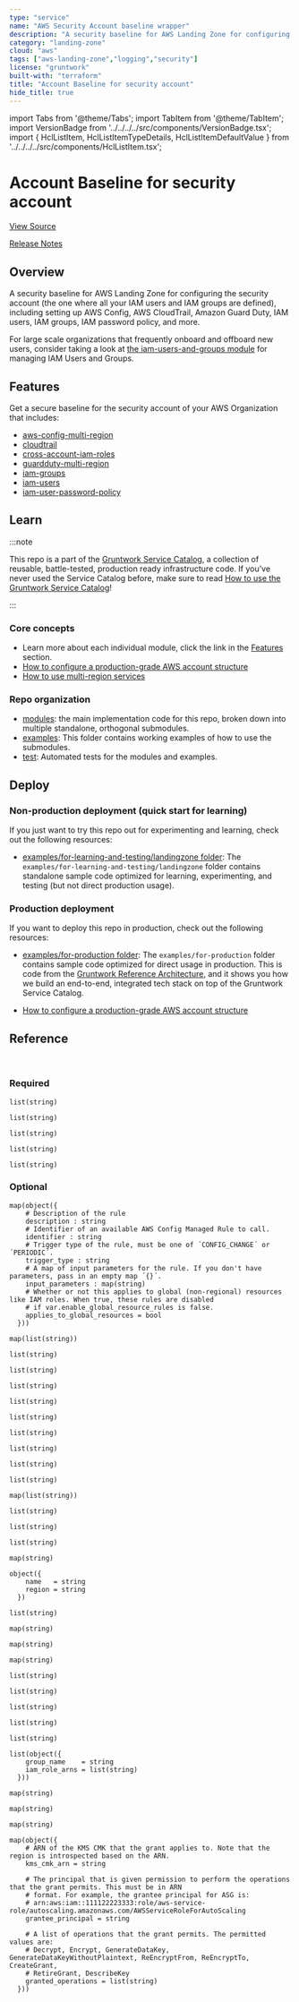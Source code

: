 ```yaml
---
type: "service"
name: "AWS Security Account baseline wrapper"
description: "A security baseline for AWS Landing Zone for configuring the security account (the one where all your IAM users and IAM groups are defined), including setting up AWS Config, AWS CloudTrail, Amazon Guard Duty, IAM users, IAM groups, IAM password policy, and more."
category: "landing-zone"
cloud: "aws"
tags: ["aws-landing-zone","logging","security"]
license: "gruntwork"
built-with: "terraform"
title: "Account Baseline for security account"
hide_title: true
---
```


import Tabs from '@theme/Tabs';
import TabItem from '@theme/TabItem';
import VersionBadge from '../../../../src/components/VersionBadge.tsx';
import { HclListItem, HclListItemTypeDetails, HclListItemDefaultValue } from '../../../../src/components/HclListItem.tsx';

<VersionBadge version="0.85.0" lastModifiedVersion="0.85.0"/>

# Account Baseline for security account


<a href="https://github.com/gruntwork-io/terraform-aws-service-catalog/tree/master/modules/landingzone/account-baseline-security" className="link-button">View Source</a>

<a href="https://github.com/gruntwork-io/terraform-aws-service-catalog/releases?q=landingzone%2Faccount-baseline-security" className="link-button" title="Release notes for only the service catalog versions which impacted this service.">Release Notes</a>

## Overview

A security baseline for AWS Landing Zone for configuring the security account (the one where all your IAM users and IAM groups are defined), including setting up
AWS Config, AWS CloudTrail, Amazon Guard Duty, IAM users, IAM groups, IAM password policy, and more.

For large scale organizations that frequently onboard and offboard new users, consider taking a look at
[the iam-users-and-groups module](https://github.com/gruntwork-io/terraform-aws-service-catalog/tree/master/modules/landingzone/iam-users-and-groups) for managing IAM Users and Groups.

## Features

Get a secure baseline for the security account of your AWS Organization that includes:

*   [aws-config-multi-region](https://github.com/gruntwork-io/terraform-aws-security/tree/master/modules/aws-config-multi-region)
*   [cloudtrail](https://github.com/gruntwork-io/terraform-aws-security/tree/master/modules/cloudtrail)
*   [cross-account-iam-roles](https://github.com/gruntwork-io/terraform-aws-security/tree/master/modules/cross-account-iam-roles)
*   [guardduty-multi-region](https://github.com/gruntwork-io/terraform-aws-security/tree/master/modules/guardduty-multi-region)
*   [iam-groups](https://github.com/gruntwork-io/terraform-aws-security/tree/master/modules/iam-groups)
*   [iam-users](https://github.com/gruntwork-io/terraform-aws-security/tree/master/modules/iam-users)
*   [iam-user-password-policy](https://github.com/gruntwork-io/terraform-aws-security/tree/master/modules/iam-user-password-policy)

## Learn

:::note

This repo is a part of the [Gruntwork Service Catalog](https://github.com/gruntwork-io/terraform-aws-service-catalog/),
a collection of reusable, battle-tested, production ready infrastructure code.
If you’ve never used the Service Catalog before, make sure to read
[How to use the Gruntwork Service Catalog](https://docs.gruntwork.io/reference/services/intro/overview)!

:::

### Core concepts

*   Learn more about each individual module, click the link in the [Features](#features) section.
*   [How to configure a production-grade AWS account structure](https://docs.gruntwork.io/guides/build-it-yourself/landing-zone/)
*   [How to use multi-region services](https://github.com/gruntwork-io/terraform-aws-service-catalog/tree/master/modules/landingzone/account-baseline-root/core-concepts.md#how-to-use-multi-region-services)

### Repo organization

*   [modules](https://github.com/gruntwork-io/terraform-aws-service-catalog/tree/master/modules): the main implementation code for this repo, broken down into multiple standalone, orthogonal submodules.
*   [examples](https://github.com/gruntwork-io/terraform-aws-service-catalog/tree/master/examples): This folder contains working examples of how to use the submodules.
*   [test](https://github.com/gruntwork-io/terraform-aws-service-catalog/tree/master/test): Automated tests for the modules and examples.

## Deploy

### Non-production deployment (quick start for learning)

If you just want to try this repo out for experimenting and learning, check out the following resources:

*   [examples/for-learning-and-testing/landingzone folder](https://github.com/gruntwork-io/terraform-aws-service-catalog/tree/master/examples/for-learning-and-testing/landingzone): The
    `examples/for-learning-and-testing/landingzone` folder contains standalone sample code optimized for learning,
    experimenting, and testing (but not direct production usage).

### Production deployment

If you want to deploy this repo in production, check out the following resources:

*   [examples/for-production folder](https://github.com/gruntwork-io/terraform-aws-service-catalog/tree/master/examples/for-production): The `examples/for-production` folder contains sample code
    optimized for direct usage in production. This is code from the
    [Gruntwork Reference Architecture](https://gruntwork.io/reference-architecture/), and it shows you how we build an end-to-end, integrated tech stack on top of the Gruntwork Service Catalog.

*   [How to configure a production-grade AWS account structure](https://docs.gruntwork.io/guides/build-it-yourself/landing-zone/)

## Reference

<Tabs>
<TabItem value="inputs" label="Inputs" default>

<br/>

### Required

<HclListItem name="aws_account_id" description="The AWS Account ID the template should be operated on. This avoids misconfiguration errors caused by environment variables." requirement="required" type="string">
</HclListItem>

<HclListItem name="aws_region" description="The AWS Region to use as the global config recorder and seed region for GuardDuty." requirement="required" type="string">
</HclListItem>

<HclListItem name="config_opt_in_regions" description="Creates resources in the specified regions. The best practice is to enable AWS Config in all enabled regions in your AWS account. This variable must NOT be set to null or empty. Otherwise, we won't know which regions to use and authenticate to, and may use some not enabled in your AWS account (e.g., GovCloud, China, etc). To get the list of regions enabled in your AWS account, you can use the AWS CLI: aws ec2 describe-regions." requirement="required" type="list">
<HclListItemTypeDetails>

```hcl
list(string)
```

</HclListItemTypeDetails>
</HclListItem>

<HclListItem name="ebs_opt_in_regions" description="Creates resources in the specified regions. The best practice is to enable EBS Encryption in all enabled regions in your AWS account. This variable must NOT be set to null or empty. Otherwise, we won't know which regions to use and authenticate to, and may use some not enabled in your AWS account (e.g., GovCloud, China, etc). To get the list of regions enabled in your AWS account, you can use the AWS CLI: aws ec2 describe-regions. The value provided for global_recorder_region must be in this list." requirement="required" type="list">
<HclListItemTypeDetails>

```hcl
list(string)
```

</HclListItemTypeDetails>
</HclListItem>

<HclListItem name="guardduty_opt_in_regions" description="Creates resources in the specified regions. The best practice is to enable GuardDuty in all enabled regions in your AWS account. This variable must NOT be set to null or empty. Otherwise, we won't know which regions to use and authenticate to, and may use some not enabled in your AWS account (e.g., GovCloud, China, etc). To get the list of regions enabled in your AWS account, you can use the AWS CLI: aws ec2 describe-regions. The value provided for global_recorder_region must be in this list." requirement="required" type="list">
<HclListItemTypeDetails>

```hcl
list(string)
```

</HclListItemTypeDetails>
</HclListItem>

<HclListItem name="iam_access_analyzer_opt_in_regions" description="Creates resources in the specified regions. The best practice is to enable IAM Access Analyzer in all enabled regions in your AWS account. This variable must NOT be set to null or empty. Otherwise, we won't know which regions to use and authenticate to, and may use some not enabled in your AWS account (e.g., GovCloud, China, etc). To get the list of regions enabled in your AWS account, you can use the AWS CLI: aws ec2 describe-regions. The value provided for global_recorder_region must be in this list." requirement="required" type="list">
<HclListItemTypeDetails>

```hcl
list(string)
```

</HclListItemTypeDetails>
</HclListItem>

<HclListItem name="kms_cmk_opt_in_regions" description="Creates resources in the specified regions. This variable must NOT be set to null or empty. Otherwise, we won't know which regions to use and authenticate to, and may use some not enabled in your AWS account (e.g., GovCloud, China, etc). To get the list of regions enabled in your AWS account, you can use the AWS CLI: aws ec2 describe-regions. The value provided for global_recorder_region must be in this list." requirement="required" type="list">
<HclListItemTypeDetails>

```hcl
list(string)
```

</HclListItemTypeDetails>
</HclListItem>

<HclListItem name="name_prefix" description="The name used to prefix AWS Config and Cloudtrail resources, including the S3 bucket names and SNS topics used for each." requirement="required" type="string">
</HclListItem>

### Optional

<HclListItem name="additional_config_rules" description="Map of additional managed rules to add. The key is the name of the rule (e.g. ´acm-certificate-expiration-check´) and the value is an object specifying the rule details" requirement="optional" type="map">
<HclListItemTypeDetails>

```hcl
map(object({
    # Description of the rule
    description : string
    # Identifier of an available AWS Config Managed Rule to call.
    identifier : string
    # Trigger type of the rule, must be one of ´CONFIG_CHANGE´ or ´PERIODIC´.
    trigger_type : string
    # A map of input parameters for the rule. If you don't have parameters, pass in an empty map ´{}´.
    input_parameters : map(string)
    # Whether or not this applies to global (non-regional) resources like IAM roles. When true, these rules are disabled
    # if var.enable_global_resource_rules is false.
    applies_to_global_resources = bool
  }))
```

</HclListItemTypeDetails>
<HclListItemDefaultValue defaultValue="{}"/>
</HclListItem>

<HclListItem name="allow_auto_deploy_from_github_actions_for_sources" description="Map of github repositories to the list of branches that are allowed to assume the IAM role. The repository should be encoded as org/repo-name (e.g., gruntwork-io/terrraform-aws-ci). Allows GitHub Actions to assume the auto deploy IAM role using an OpenID Connect Provider for the given repositories. Refer to the docs for github-actions-iam-role for more information. Note that this is mutually exclusive with <a href=#allow_auto_deploy_from_other_account_arns><code>allow_auto_deploy_from_other_account_arns</code></a>. Only used if <a href=#enable_github_actions_access><code>enable_github_actions_access</code></a> is true. " requirement="optional" type="map">
<HclListItemTypeDetails>

```hcl
map(list(string))
```

</HclListItemTypeDetails>
<HclListItemDefaultValue defaultValue="{}"/>
</HclListItem>

<HclListItem name="allow_auto_deploy_from_other_account_arns" description="A list of IAM ARNs from other AWS accounts that will be allowed to assume the auto deploy IAM role that has the permissions in <a href=#auto_deploy_permissions><code>auto_deploy_permissions</code></a>." requirement="optional" type="list">
<HclListItemTypeDetails>

```hcl
list(string)
```

</HclListItemTypeDetails>
<HclListItemDefaultValue defaultValue="[]"/>
</HclListItem>

<HclListItem name="allow_billing_access_from_other_account_arns" description="A list of IAM ARNs from other AWS accounts that will be allowed full (read and write) access to the billing info for this account." requirement="optional" type="list">
<HclListItemTypeDetails>

```hcl
list(string)
```

</HclListItemTypeDetails>
<HclListItemDefaultValue defaultValue="[]"/>
</HclListItem>

<HclListItem name="allow_cloudtrail_access_with_iam" description="If true, an IAM Policy that grants access to CloudTrail will be honored. If false, only the ARNs listed in <a href=#kms_key_user_iam_arns><code>kms_key_user_iam_arns</code></a> will have access to CloudTrail and any IAM Policy grants will be ignored. (true or false)" requirement="optional" type="bool">
<HclListItemDefaultValue defaultValue="true"/>
</HclListItem>

<HclListItem name="allow_dev_access_from_other_account_arns" description="A list of IAM ARNs from other AWS accounts that will be allowed full (read and write) access to the services in this account specified in <a href=#dev_permitted_services><code>dev_permitted_services</code></a>." requirement="optional" type="list">
<HclListItemTypeDetails>

```hcl
list(string)
```

</HclListItemTypeDetails>
<HclListItemDefaultValue defaultValue="[]"/>
</HclListItem>

<HclListItem name="allow_full_access_from_other_account_arns" description="A list of IAM ARNs from other AWS accounts that will be allowed full (read and write) access to this account." requirement="optional" type="list">
<HclListItemTypeDetails>

```hcl
list(string)
```

</HclListItemTypeDetails>
<HclListItemDefaultValue defaultValue="[]"/>
</HclListItem>

<HclListItem name="allow_logs_access_from_other_account_arns" description="A list of IAM ARNs from other AWS accounts that will be allowed access to the logs in CloudTrail, AWS Config, and CloudWatch for this account. Will also be given permissions to decrypt with the KMS CMK that is used to encrypt CloudTrail logs." requirement="optional" type="list">
<HclListItemTypeDetails>

```hcl
list(string)
```

</HclListItemTypeDetails>
<HclListItemDefaultValue defaultValue="[]"/>
</HclListItem>

<HclListItem name="allow_read_only_access_from_other_account_arns" description="A list of IAM ARNs from other AWS accounts that will be allowed read-only access to this account." requirement="optional" type="list">
<HclListItemTypeDetails>

```hcl
list(string)
```

</HclListItemTypeDetails>
<HclListItemDefaultValue defaultValue="[]"/>
</HclListItem>

<HclListItem name="allow_ssh_grunt_access_from_other_account_arns" description="A list of IAM ARNs from other AWS accounts that will be allowed read access to IAM groups and publish SSH keys. This is used for ssh-grunt." requirement="optional" type="list">
<HclListItemTypeDetails>

```hcl
list(string)
```

</HclListItemTypeDetails>
<HclListItemDefaultValue defaultValue="[]"/>
</HclListItem>

<HclListItem name="allow_support_access_from_other_account_arns" description="A list of IAM ARNs from other AWS accounts that will be allowed support access (AWSSupportAccess) to this account." requirement="optional" type="list">
<HclListItemTypeDetails>

```hcl
list(string)
```

</HclListItemTypeDetails>
<HclListItemDefaultValue defaultValue="[]"/>
</HclListItem>

<HclListItem name="auto_deploy_permissions" description="A list of IAM permissions (e.g. ec2:*) that will be added to an IAM Group for doing automated deployments. NOTE: If <a href=#should_create_iam_group_auto_deploy><code>should_create_iam_group_auto_deploy</code></a> is true, the list must have at least one element (e.g. '*')." requirement="optional" type="list">
<HclListItemTypeDetails>

```hcl
list(string)
```

</HclListItemTypeDetails>
<HclListItemDefaultValue defaultValue="[]"/>
</HclListItem>

<HclListItem name="cloudtrail_allow_kms_describe_key_to_external_aws_accounts" description="Whether or not to allow kms:DescribeKey to external AWS accounts with write access to the CloudTrail bucket. This is useful during deployment so that you don't have to pass around the KMS key ARN." requirement="optional" type="bool">
<HclListItemDefaultValue defaultValue="false"/>
</HclListItem>

<HclListItem name="cloudtrail_cloudwatch_logs_group_name" description="Specify the name of the CloudWatch Logs group to publish the CloudTrail logs to. This log group exists in the current account. Set this value to `null` to avoid publishing the trail logs to the logs group. The recommended configuration for CloudTrail is (a) for each child account to aggregate its logs in an S3 bucket in a single central account, such as a logs account and (b) to also store 14 days work of logs in CloudWatch in the child account itself for local debugging." requirement="optional" type="string">
<HclListItemDefaultValue defaultValue="cloudtrail-logs"/>
</HclListItem>

<HclListItem name="cloudtrail_data_logging_enabled" description="If true, logging of data events will be enabled." requirement="optional" type="bool">
<HclListItemDefaultValue defaultValue="false"/>
</HclListItem>

<HclListItem name="cloudtrail_data_logging_include_management_events" description="Specify if you want your event selector to include management events for your trail." requirement="optional" type="bool">
<HclListItemDefaultValue defaultValue="true"/>
</HclListItem>

<HclListItem name="cloudtrail_data_logging_read_write_type" description="Specify if you want your trail to log read-only events, write-only events, or all. Possible values are: ReadOnly, WriteOnly, All." requirement="optional" type="string">
<HclListItemDefaultValue defaultValue="All"/>
</HclListItem>

<HclListItem name="cloudtrail_data_logging_resources" description="Data resources for which to log data events. This should be a map, where each key is a data resource type, and each value is a list of data resource values. Possible values for data resource types are: AWS::S3::Object, AWS::Lambda::Function and AWS::DynamoDB::Table. See the 'data_resource' block within the 'event_selector' block of the 'aws_cloudtrail' resource for context: https://registry.terraform.io/providers/hashicorp/aws/latest/docs/resources/cloudtrail#data_resource." requirement="optional" type="map">
<HclListItemTypeDetails>

```hcl
map(list(string))
```

</HclListItemTypeDetails>
<HclListItemDefaultValue defaultValue="{}"/>
</HclListItem>

<HclListItem name="cloudtrail_external_aws_account_ids_with_write_access" description="A list of external AWS accounts that should be given write access for CloudTrail logs to this S3 bucket. This is useful when aggregating CloudTrail logs for multiple AWS accounts in one common S3 bucket." requirement="optional" type="list">
<HclListItemTypeDetails>

```hcl
list(string)
```

</HclListItemTypeDetails>
<HclListItemDefaultValue defaultValue="[]"/>
</HclListItem>

<HclListItem name="cloudtrail_force_destroy" description="If set to true, when you run 'terraform destroy', delete all objects from the bucket so that the bucket can be destroyed without error. Warning: these objects are not recoverable so only use this if you're absolutely sure you want to permanently delete everything!" requirement="optional" type="bool">
<HclListItemDefaultValue defaultValue="false"/>
</HclListItem>

<HclListItem name="cloudtrail_kms_key_administrator_iam_arns" description="All CloudTrail Logs will be encrypted with a KMS Key (a Customer Master Key) that governs access to write API calls older than 7 days and all read API calls. The IAM Users specified in this list will have rights to change who can access this extended log data." requirement="optional" type="list">
<HclListItemTypeDetails>

```hcl
list(string)
```

</HclListItemTypeDetails>
<HclListItemDefaultValue defaultValue="[]"/>
</HclListItem>

<HclListItem name="cloudtrail_kms_key_arn" description="All CloudTrail Logs will be encrypted with a KMS CMK (Customer Master Key) that governs access to write API calls older than 7 days and all read API calls. If that CMK already exists, set this to the ARN of that CMK. Otherwise, set this to null, and a new CMK will be created. We recommend setting this to the ARN of a CMK that already exists in a separate logs account." requirement="optional" type="string">
<HclListItemDefaultValue defaultValue="null"/>
</HclListItem>

<HclListItem name="cloudtrail_kms_key_arn_is_alias" description="If the kms_key_arn provided is an alias or alias ARN, then this must be set to true so that the module will exchange the alias for a CMK ARN. Setting this to true and using aliases requires <a href=#cloudtrail_allow_kms_describe_key_to_external_aws_accounts><code>cloudtrail_allow_kms_describe_key_to_external_aws_accounts</code></a> to also be true for multi-account scenarios." requirement="optional" type="bool">
<HclListItemDefaultValue defaultValue="false"/>
</HclListItem>

<HclListItem name="cloudtrail_kms_key_user_iam_arns" description="All CloudTrail Logs will be encrypted with a KMS Key (a Customer Master Key) that governs access to write API calls older than 7 days and all read API calls. The IAM Users specified in this list will have read-only access to this extended log data." requirement="optional" type="list">
<HclListItemTypeDetails>

```hcl
list(string)
```

</HclListItemTypeDetails>
<HclListItemDefaultValue defaultValue="[]"/>
</HclListItem>

<HclListItem name="cloudtrail_num_days_after_which_archive_log_data" description="After this number of days, log files should be transitioned from S3 to Glacier. Enter 0 to never archive log data." requirement="optional" type="number">
<HclListItemDefaultValue defaultValue="30"/>
</HclListItem>

<HclListItem name="cloudtrail_num_days_after_which_delete_log_data" description="After this number of days, log files should be deleted from S3. Enter 0 to never delete log data." requirement="optional" type="number">
<HclListItemDefaultValue defaultValue="365"/>
</HclListItem>

<HclListItem name="cloudtrail_num_days_to_retain_cloudwatch_logs" description="After this number of days, logs stored in CloudWatch will be deleted. Possible values are: 1, 3, 5, 7, 14, 30, 60, 90, 120, 150, 180, 365, 400, 545, 731, 1827, 3653, and 0 (default). When set to 0, logs will be retained indefinitely." requirement="optional" type="number">
<HclListItemDefaultValue defaultValue="0"/>
</HclListItem>

<HclListItem name="cloudtrail_s3_bucket_already_exists" description="Set to false to create an S3 bucket of name <a href=#cloudtrail_s3_bucket_name><code>cloudtrail_s3_bucket_name</code></a> in this account for storing CloudTrail logs. Set to true to assume the bucket specified in <a href=#cloudtrail_s3_bucket_name><code>cloudtrail_s3_bucket_name</code></a> already exists in another AWS account. We recommend setting this to true and setting <a href=#cloudtrail_s3_bucket_name><code>cloudtrail_s3_bucket_name</code></a> to the name of a bucket that already exists in a separate logs account." requirement="optional" type="bool">
<HclListItemDefaultValue defaultValue="false"/>
</HclListItem>

<HclListItem name="cloudtrail_s3_bucket_name" description="The name of the S3 Bucket where CloudTrail logs will be stored. If value is `null`, defaults to `<a href=#name_prefix><code>name_prefix</code></a>`-cloudtrail" requirement="optional" type="string">
<HclListItemDefaultValue defaultValue="null"/>
</HclListItem>

<HclListItem name="cloudtrail_s3_mfa_delete" description="Enable MFA delete for either 'Change the versioning state of your bucket' or 'Permanently delete an object version'. This setting only applies to the bucket used to storage Cloudtrail data. This cannot be used to toggle this setting but is available to allow managed buckets to reflect the state in AWS. For instructions on how to enable MFA Delete, check out the README from the terraform-aws-security/private-s3-bucket module." requirement="optional" type="bool">
<HclListItemDefaultValue defaultValue="false"/>
</HclListItem>

<HclListItem name="cloudtrail_tags" description="Tags to apply to the CloudTrail resources." requirement="optional" type="map">
<HclListItemTypeDetails>

```hcl
map(string)
```

</HclListItemTypeDetails>
<HclListItemDefaultValue defaultValue="{}"/>
</HclListItem>

<HclListItem name="config_aggregate_config_data_in_external_account" description="Set to true to send the AWS Config data to another account (e.g., a logs account) for aggregation purposes. You must set the ID of that other account via the config_central_account_id variable. This redundant variable has to exist because Terraform does not allow computed data in count and for_each parameters and <a href=#config_central_account_id><code>config_central_account_id</code></a> may be computed if its the ID of a newly-created AWS account." requirement="optional" type="bool">
<HclListItemDefaultValue defaultValue="false"/>
</HclListItem>

<HclListItem name="config_central_account_id" description="If the S3 bucket and SNS topics used for AWS Config live in a different AWS account, set this variable to the ID of that account. If the S3 bucket and SNS topics live in this account, set this variable to null. We recommend setting this to the ID of a separate logs account. Only used if <a href=#config_aggregate_config_data_in_external_account><code>config_aggregate_config_data_in_external_account</code></a> is true." requirement="optional" type="string">
<HclListItemDefaultValue defaultValue="null"/>
</HclListItem>

<HclListItem name="config_create_account_rules" description="Set to true to create AWS Config rules directly in this account. Set false to not create any Config rules in this account (i.e., if you created the rules at the organization level already). We recommend setting this to true to use account-level rules because org-level rules create a chicken-and-egg problem with creating new accounts." requirement="optional" type="bool">
<HclListItemDefaultValue defaultValue="true"/>
</HclListItem>

<HclListItem name="config_delivery_channel_kms_key_arn" description="Optional KMS key to use for encrypting S3 objects on the AWS Config delivery channel for an externally managed S3 bucket. This must belong to the same region as the destination S3 bucket. If null, AWS Config will default to encrypting the delivered data with AES-256 encryption. Only used if <a href=#should_create_s3_bucket><code>should_create_s3_bucket</code></a> is false - otherwise, <a href=#kms_key_arn><code>kms_key_arn</code></a> is used." requirement="optional" type="string">
<HclListItemDefaultValue defaultValue="null"/>
</HclListItem>

<HclListItem name="config_delivery_channel_kms_key_by_name" description="Same as <a href=#config_delivery_channel_kms_key_arn><code>config_delivery_channel_kms_key_arn</code></a>, except the value is a name of a KMS key configured with <a href=#kms_customer_master_keys><code>kms_customer_master_keys</code></a>. The module created KMS key for the delivery region (indexed by the name) will be used. Note that if both <a href=#config_delivery_channel_kms_key_arn><code>config_delivery_channel_kms_key_arn</code></a> and <a href=#config_delivery_channel_kms_key_by_name><code>config_delivery_channel_kms_key_by_name</code></a> are configured, the key in <a href=#config_delivery_channel_kms_key_arn><code>config_delivery_channel_kms_key_arn</code></a> will always be used." requirement="optional" type="object">
<HclListItemTypeDetails>

```hcl
object({
    name   = string
    region = string
  })
```

</HclListItemTypeDetails>
<HclListItemDefaultValue defaultValue="null"/>
</HclListItem>

<HclListItem name="config_force_destroy" description="If set to true, when you run 'terraform destroy', delete all objects from the bucket so that the bucket can be destroyed without error. Warning: these objects are not recoverable so only use this if you're absolutely sure you want to permanently delete everything!" requirement="optional" type="bool">
<HclListItemDefaultValue defaultValue="false"/>
</HclListItem>

<HclListItem name="config_linked_accounts" description="Provide a list of AWS account IDs that will send Config data to this account. This is useful if your aggregating config data in this account for other accounts." requirement="optional" type="list">
<HclListItemTypeDetails>

```hcl
list(string)
```

</HclListItemTypeDetails>
<HclListItemDefaultValue defaultValue="[]"/>
</HclListItem>

<HclListItem name="config_num_days_after_which_archive_log_data" description="After this number of days, log files should be transitioned from S3 to Glacier. Enter 0 to never archive log data." requirement="optional" type="number">
<HclListItemDefaultValue defaultValue="365"/>
</HclListItem>

<HclListItem name="config_num_days_after_which_delete_log_data" description="After this number of days, log files should be deleted from S3. Enter 0 to never delete log data." requirement="optional" type="number">
<HclListItemDefaultValue defaultValue="730"/>
</HclListItem>

<HclListItem name="config_s3_bucket_kms_key_arn" description="Optional KMS key to use for encrypting S3 objects on the AWS Config bucket, when the S3 bucket is created within this module (<a href=#config_should_create_s3_bucket><code>config_should_create_s3_bucket</code></a> is true). For encrypting S3 objects on delivery for an externally managed S3 bucket, refer to the <a href=#config_delivery_channel_kms_key_arn><code>config_delivery_channel_kms_key_arn</code></a> input variable. If null, data in S3 will be encrypted using the default aws/s3 key. If provided, the key policy of the provided key must permit the IAM role used by AWS Config. See https://docs.aws.amazon.com/sns/latest/dg/sns-key-management.html. Note that the KMS key must reside in the global recorder region (as configured by <a href=#aws_region><code>aws_region</code></a>)." requirement="optional" type="string">
<HclListItemDefaultValue defaultValue="null"/>
</HclListItem>

<HclListItem name="config_s3_bucket_kms_key_by_name" description="Same as <a href=#config_s3_bucket_kms_key_arn><code>config_s3_bucket_kms_key_arn</code></a>, except the value is a name of a KMS key configured with <a href=#kms_customer_master_keys><code>kms_customer_master_keys</code></a>. The module created KMS key for the global recorder region (indexed by the name) will be used. Note that if both <a href=#config_s3_bucket_kms_key_arn><code>config_s3_bucket_kms_key_arn</code></a> and <a href=#config_s3_bucket_kms_key_by_name><code>config_s3_bucket_kms_key_by_name</code></a> are configured, the key in <a href=#config_s3_bucket_kms_key_arn><code>config_s3_bucket_kms_key_arn</code></a> will always be used." requirement="optional" type="string">
<HclListItemDefaultValue defaultValue="null"/>
</HclListItem>

<HclListItem name="config_s3_bucket_name" description="The name of the S3 Bucket where CloudTrail logs will be stored. This could be a bucket in this AWS account or the name of a bucket in another AWS account where logs should be sent. We recommend setting this to the name of a bucket in a separate logs account." requirement="optional" type="string">
<HclListItemDefaultValue defaultValue="null"/>
</HclListItem>

<HclListItem name="config_s3_mfa_delete" description="Enable MFA delete for either 'Change the versioning state of your bucket' or 'Permanently delete an object version'. This setting only applies to the bucket used to storage AWS Config data. This cannot be used to toggle this setting but is available to allow managed buckets to reflect the state in AWS. For instructions on how to enable MFA Delete, check out the README from the terraform-aws-security/private-s3-bucket module." requirement="optional" type="bool">
<HclListItemDefaultValue defaultValue="false"/>
</HclListItem>

<HclListItem name="config_should_create_s3_bucket" description="Set to true to create an S3 bucket of name <a href=#config_s3_bucket_name><code>config_s3_bucket_name</code></a> in this account for storing AWS Config data. Set to false to assume the bucket specified in <a href=#config_s3_bucket_name><code>config_s3_bucket_name</code></a> already exists in another AWS account. We recommend setting this to false and setting <a href=#config_s3_bucket_name><code>config_s3_bucket_name</code></a> to the name off an S3 bucket that already exists in a separate logs account." requirement="optional" type="bool">
<HclListItemDefaultValue defaultValue="false"/>
</HclListItem>

<HclListItem name="config_should_create_sns_topic" description="Set to true to create an SNS topic in this account for sending AWS Config notifications (e.g., if this is the logs account). Set to false to assume the topic specified in <a href=#config_sns_topic_name><code>config_sns_topic_name</code></a> already exists in another AWS account (e.g., if this is the stage or prod account and <a href=#config_sns_topic_name><code>config_sns_topic_name</code></a> is the name of an SNS topic in the logs account)." requirement="optional" type="bool">
<HclListItemDefaultValue defaultValue="false"/>
</HclListItem>

<HclListItem name="config_sns_topic_kms_key_by_name_region_map" description="Same as <a href=#config_sns_topic_kms_key_region_map><code>config_sns_topic_kms_key_region_map</code></a>, except the value is a name of a KMS key configured with <a href=#kms_customer_master_keys><code>kms_customer_master_keys</code></a>. The module created KMS key for each region (indexed by the name) will be used. Note that if an entry exists for a region in both <a href=#config_sns_topic_kms_key_region_map><code>config_sns_topic_kms_key_region_map</code></a> and <a href=#config_sns_topic_kms_key_by_name_region_map><code>config_sns_topic_kms_key_by_name_region_map</code></a>, then the key in <a href=#config_sns_topic_kms_key_region_map><code>config_sns_topic_kms_key_region_map</code></a> will always be used." requirement="optional" type="map">
<HclListItemTypeDetails>

```hcl
map(string)
```

</HclListItemTypeDetails>
<HclListItemDefaultValue defaultValue="null"/>
</HclListItem>

<HclListItem name="config_sns_topic_kms_key_region_map" description="Optional KMS key to use for each region for configuring default encryption for the SNS topic (encoded as a map from region - e.g. us-east-1 - to ARN of KMS key). If null or the region key is missing, encryption will not be configured for the SNS topic in that region." requirement="optional" type="map">
<HclListItemTypeDetails>

```hcl
map(string)
```

</HclListItemTypeDetails>
<HclListItemDefaultValue defaultValue="null"/>
</HclListItem>

<HclListItem name="config_sns_topic_name" description="The name of the SNS Topic in where AWS Config notifications will be sent. Can be in the same account or in another account." requirement="optional" type="string">
<HclListItemDefaultValue defaultValue="ConfigTopic"/>
</HclListItem>

<HclListItem name="config_tags" description="A map of tags to apply to the S3 Bucket. The key is the tag name and the value is the tag value." requirement="optional" type="map">
<HclListItemTypeDetails>

```hcl
map(string)
```

</HclListItemTypeDetails>
<HclListItemDefaultValue defaultValue="{}"/>
</HclListItem>

<HclListItem name="configrules_maximum_execution_frequency" description="The maximum frequency with which AWS Config runs evaluations for the ´PERIODIC´ rules. See https://www.terraform.io/docs/providers/aws/r/config_organization_managed_rule.html#maximum_execution_frequency" requirement="optional" type="string">
<HclListItemDefaultValue defaultValue="TwentyFour_Hours"/>
</HclListItem>

<HclListItem name="cross_account_access_all_group_name" description="The name of the IAM group that will grant access to all external AWS accounts in <a href=#iam_groups_for_cross_account_access><code>iam_groups_for_cross_account_access</code></a>." requirement="optional" type="string">
<HclListItemDefaultValue defaultValue="_all-accounts"/>
</HclListItem>

<HclListItem name="custom_cloudtrail_trail_name" description="A custom name to use for the Cloudtrail Trail. If null, defaults to the <a href=#name_prefix><code>name_prefix</code></a> input variable." requirement="optional" type="string">
<HclListItemDefaultValue defaultValue="null"/>
</HclListItem>

<HclListItem name="dev_permitted_services" description="A list of AWS services for which the developers from the accounts in <a href=#allow_dev_access_from_other_account_arns><code>allow_dev_access_from_other_account_arns</code></a> will receive full permissions. See https://goo.gl/ZyoHlz to find the IAM Service name. For example, to grant developers access only to EC2 and Amazon Machine Learning, use the value ['ec2','machinelearning']. Do NOT add iam to the list of services, or that will grant Developers de facto admin access." requirement="optional" type="list">
<HclListItemTypeDetails>

```hcl
list(string)
```

</HclListItemTypeDetails>
<HclListItemDefaultValue defaultValue="[]"/>
</HclListItem>

<HclListItem name="ebs_enable_encryption" description="If set to true (default), all new EBS volumes will have encryption enabled by default" requirement="optional" type="bool">
<HclListItemDefaultValue defaultValue="true"/>
</HclListItem>

<HclListItem name="ebs_kms_key_name" description="The name of the KMS CMK to use by default for encrypting EBS volumes, if <a href=#ebs_enable_encryption><code>ebs_enable_encryption</code></a> and <a href=#ebs_use_existing_kms_keys><code>ebs_use_existing_kms_keys</code></a> are enabled. The name must match a name given the <a href=#kms_customer_master_keys><code>kms_customer_master_keys</code></a> variable." requirement="optional" type="string">
<HclListItemDefaultValue defaultValue=""/>
</HclListItem>

<HclListItem name="ebs_use_existing_kms_keys" description="If set to true, the KMS Customer Managed Keys (CMK) with the name in <a href=#ebs_kms_key_name><code>ebs_kms_key_name</code></a> will be set as the default for EBS encryption. When false (default), the AWS-managed aws/ebs key will be used." requirement="optional" type="bool">
<HclListItemDefaultValue defaultValue="false"/>
</HclListItem>

<HclListItem name="enable_cloudtrail" description="Set to true (default) to enable CloudTrail in the security account. Set to false to disable CloudTrail (note: all other CloudTrail variables will be ignored). Note that if you have enabled organization trail in the root (parent) account, you should set this to false; the organization trail will enable CloudTrail on child accounts by default." requirement="optional" type="bool">
<HclListItemDefaultValue defaultValue="true"/>
</HclListItem>

<HclListItem name="enable_config" description="Set to true to enable AWS Config in the security account. Set to false to disable AWS Config (note: all other AWS config variables will be ignored)." requirement="optional" type="bool">
<HclListItemDefaultValue defaultValue="true"/>
</HclListItem>

<HclListItem name="enable_encrypted_volumes" description="Checks whether the EBS volumes that are in an attached state are encrypted." requirement="optional" type="bool">
<HclListItemDefaultValue defaultValue="true"/>
</HclListItem>

<HclListItem name="enable_github_actions_access" description="When true, create an Open ID Connect Provider that GitHub actions can use to assume IAM roles in the account. Refer to https://docs.github.com/en/actions/deployment/security-hardening-your-deployments/configuring-openid-connect-in-amazon-web-services for more information." requirement="optional" type="bool">
<HclListItemDefaultValue defaultValue="false"/>
</HclListItem>

<HclListItem name="enable_iam_access_analyzer" description="A feature flag to enable or disable this module." requirement="optional" type="bool">
<HclListItemDefaultValue defaultValue="false"/>
</HclListItem>

<HclListItem name="enable_iam_cross_account_roles" description="A feature flag to enable or disable the Cross Account Iam Roles module." requirement="optional" type="bool">
<HclListItemDefaultValue defaultValue="true"/>
</HclListItem>

<HclListItem name="enable_iam_groups" description="A feature flag to enable or disable the IAM Groups module." requirement="optional" type="bool">
<HclListItemDefaultValue defaultValue="true"/>
</HclListItem>

<HclListItem name="enable_iam_password_policy" description="Checks whether the account password policy for IAM users meets the specified requirements." requirement="optional" type="bool">
<HclListItemDefaultValue defaultValue="true"/>
</HclListItem>

<HclListItem name="enable_insecure_sg_rules" description="Checks whether the security group with 0.0.0.0/0 of any Amazon Virtual Private Cloud (Amazon VPC) allows only specific inbound TCP or UDP traffic." requirement="optional" type="bool">
<HclListItemDefaultValue defaultValue="true"/>
</HclListItem>

<HclListItem name="enable_rds_storage_encrypted" description="Checks whether storage encryption is enabled for your RDS DB instances." requirement="optional" type="bool">
<HclListItemDefaultValue defaultValue="true"/>
</HclListItem>

<HclListItem name="enable_root_account_mfa" description="Checks whether users of your AWS account require a multi-factor authentication (MFA) device to sign in with root credentials." requirement="optional" type="bool">
<HclListItemDefaultValue defaultValue="true"/>
</HclListItem>

<HclListItem name="enable_s3_bucket_public_read_prohibited" description="Checks that your Amazon S3 buckets do not allow public read access." requirement="optional" type="bool">
<HclListItemDefaultValue defaultValue="true"/>
</HclListItem>

<HclListItem name="enable_s3_bucket_public_write_prohibited" description="Checks that your Amazon S3 buckets do not allow public write access." requirement="optional" type="bool">
<HclListItemDefaultValue defaultValue="true"/>
</HclListItem>

<HclListItem name="encrypted_volumes_kms_id" description="ID or ARN of the KMS key that is used to encrypt the volume. Used for configuring the encrypted volumes config rule." requirement="optional" type="string">
<HclListItemDefaultValue defaultValue="null"/>
</HclListItem>

<HclListItem name="force_destroy_users" description="When destroying this user, destroy even if it has non-Terraform-managed IAM access keys, login profile, or MFA devices. Without force_destroy a user with non-Terraform-managed access keys and login profile will fail to be destroyed." requirement="optional" type="bool">
<HclListItemDefaultValue defaultValue="false"/>
</HclListItem>

<HclListItem name="github_actions_openid_connect_provider_thumbprint_list" description="When set, use the statically provided hardcoded list of thumbprints rather than looking it up dynamically. This is useful if you want to trade reliability of the OpenID Connect Provider across certificate renewals with a static list that is obtained using a trustworthy mechanism, to mitigate potential damage from a domain hijacking attack on GitHub domains." requirement="optional" type="list">
<HclListItemTypeDetails>

```hcl
list(string)
```

</HclListItemTypeDetails>
<HclListItemDefaultValue defaultValue="null"/>
</HclListItem>

<HclListItem name="guardduty_cloudwatch_event_rule_name" description="Name of the Cloudwatch event rules." requirement="optional" type="string">
<HclListItemDefaultValue defaultValue="guardduty-finding-events"/>
</HclListItem>

<HclListItem name="guardduty_finding_publishing_frequency" description="Specifies the frequency of notifications sent for subsequent finding occurrences. If the detector is a GuardDuty member account, the value is determined by the GuardDuty master account and cannot be modified, otherwise defaults to SIX_HOURS. For standalone and GuardDuty master accounts, it must be configured in Terraform to enable drift detection. Valid values for standalone and master accounts: FIFTEEN_MINUTES, ONE_HOUR, SIX_HOURS." requirement="optional" type="string">
<HclListItemDefaultValue defaultValue="null"/>
</HclListItem>

<HclListItem name="guardduty_findings_sns_topic_name" description="Specifies a name for the created SNS topics where findings are published. publish_findings_to_sns must be set to true." requirement="optional" type="string">
<HclListItemDefaultValue defaultValue="guardduty-findings"/>
</HclListItem>

<HclListItem name="guardduty_publish_findings_to_sns" description="Send GuardDuty findings to SNS topics specified by findings_sns_topic_name." requirement="optional" type="bool">
<HclListItemDefaultValue defaultValue="false"/>
</HclListItem>

<HclListItem name="iam_access_analyzer_name" description="The name of the IAM Access Analyzer module" requirement="optional" type="string">
<HclListItemDefaultValue defaultValue="baseline_security-iam_access_analyzer"/>
</HclListItem>

<HclListItem name="iam_access_analyzer_type" description="If set to ACCOUNT, the analyzer will only be scanning the current AWS account it's in. If set to ORGANIZATION - will scan the organization AWS account and the child accounts." requirement="optional" type="string">
<HclListItemDefaultValue defaultValue="ACCOUNT"/>
</HclListItem>

<HclListItem name="iam_group_developers_permitted_services" description="A list of AWS services for which the developers IAM Group will receive full permissions. See https://goo.gl/ZyoHlz to find the IAM Service name. For example, to grant developers access only to EC2 and Amazon Machine Learning, use the value ['ec2','machinelearning']. Do NOT add iam to the list of services, or that will grant Developers de facto admin access. If you need to grant iam privileges, just grant the user Full Access." requirement="optional" type="list">
<HclListItemTypeDetails>

```hcl
list(string)
```

</HclListItemTypeDetails>
<HclListItemDefaultValue defaultValue="[]"/>
</HclListItem>

<HclListItem name="iam_group_name_auto_deploy" description="The name of the IAM Group that allows automated deployment by graning the permissions specified in <a href=#auto_deploy_permissions><code>auto_deploy_permissions</code></a>." requirement="optional" type="string">
<HclListItemDefaultValue defaultValue="_machine.ecs-auto-deploy"/>
</HclListItem>

<HclListItem name="iam_group_name_billing" description="The name to be used for the IAM Group that grants read/write access to all billing features in AWS." requirement="optional" type="string">
<HclListItemDefaultValue defaultValue="billing"/>
</HclListItem>

<HclListItem name="iam_group_name_developers" description="The name to be used for the IAM Group that grants IAM Users a reasonable set of permissions for developers." requirement="optional" type="string">
<HclListItemDefaultValue defaultValue="developers"/>
</HclListItem>

<HclListItem name="iam_group_name_full_access" description="The name to be used for the IAM Group that grants full access to all AWS resources." requirement="optional" type="string">
<HclListItemDefaultValue defaultValue="full-access"/>
</HclListItem>

<HclListItem name="iam_group_name_houston_cli" description="The name of the IAM Group that allows access to houston CLI." requirement="optional" type="string">
<HclListItemDefaultValue defaultValue="houston-cli-users"/>
</HclListItem>

<HclListItem name="iam_group_name_iam_admin" description="The name to be used for the IAM Group that grants IAM administrative access. Effectively grants administrator access." requirement="optional" type="string">
<HclListItemDefaultValue defaultValue="iam-admin"/>
</HclListItem>

<HclListItem name="iam_group_name_iam_user_self_mgmt" description="The name to be used for the IAM Group that grants IAM Users the permissions to manage their own IAM User account." requirement="optional" type="string">
<HclListItemDefaultValue defaultValue="iam-user-self-mgmt"/>
</HclListItem>

<HclListItem name="iam_group_name_logs" description="The name to be used for the IAM Group that grants read access to CloudTrail, AWS Config, and CloudWatch in AWS." requirement="optional" type="string">
<HclListItemDefaultValue defaultValue="logs"/>
</HclListItem>

<HclListItem name="iam_group_name_read_only" description="The name to be used for the IAM Group that grants read-only access to all AWS resources." requirement="optional" type="string">
<HclListItemDefaultValue defaultValue="read-only"/>
</HclListItem>

<HclListItem name="iam_group_name_support" description="The name of the IAM Group that allows access to AWS Support." requirement="optional" type="string">
<HclListItemDefaultValue defaultValue="support"/>
</HclListItem>

<HclListItem name="iam_group_name_use_existing_iam_roles" description="The name to be used for the IAM Group that grants IAM Users the permissions to use existing IAM Roles when launching AWS Resources. This does NOT grant the permission to create new IAM Roles." requirement="optional" type="string">
<HclListItemDefaultValue defaultValue="use-existing-iam-roles"/>
</HclListItem>

<HclListItem name="iam_group_names_ssh_grunt_sudo_users" description="The list of names to be used for the IAM Group that enables its members to SSH as a sudo user into any server configured with the ssh-grunt Gruntwork module. Pass in multiple to configure multiple different IAM groups to control different groupings of access at the server level. Pass in empty list to disable creation of the IAM groups." requirement="optional" type="list">
<HclListItemTypeDetails>

```hcl
list(string)
```

</HclListItemTypeDetails>
<HclListItemDefaultValue defaultValue="['ssh-grunt-sudo-users']"/>
</HclListItem>

<HclListItem name="iam_group_names_ssh_grunt_users" description="The name to be used for the IAM Group that enables its members to SSH as a non-sudo user into any server configured with the ssh-grunt Gruntwork module. Pass in multiple to configure multiple different IAM groups to control different groupings of access at the server level. Pass in empty list to disable creation of the IAM groups." requirement="optional" type="list">
<HclListItemTypeDetails>

```hcl
list(string)
```

</HclListItemTypeDetails>
<HclListItemDefaultValue defaultValue="['ssh-grunt-users']"/>
</HclListItem>

<HclListItem name="iam_groups_for_cross_account_access" description="This variable is used to create groups that allow IAM users to assume roles in your other AWS accounts. It should be a list of objects, where each object has the fields 'group_name', which will be used as the name of the IAM group, and 'iam_role_arns', which is a list of ARNs of IAM Roles that you can assume when part of that group. For each entry in the list of objects, we will create an IAM group that allows users to assume the given IAM role(s) in the other AWS account. This allows you to define all your IAM users in one account (e.g. the users account) and to grant them access to certain IAM roles in other accounts (e.g. the stage, prod, audit accounts)." requirement="optional" type="list">
<HclListItemTypeDetails>

```hcl
list(object({
    group_name    = string
    iam_role_arns = list(string)
  }))
```

</HclListItemTypeDetails>
<HclListItemDefaultValue defaultValue="[]"/>
</HclListItem>

<HclListItem name="iam_password_policy_allow_users_to_change_password" description="Allow users to change their own password." requirement="optional" type="bool">
<HclListItemDefaultValue defaultValue="true"/>
</HclListItem>

<HclListItem name="iam_password_policy_hard_expiry" description="Password expiration requires administrator reset." requirement="optional" type="bool">
<HclListItemDefaultValue defaultValue="false"/>
</HclListItem>

<HclListItem name="iam_password_policy_max_password_age" description="Number of days before password expiration." requirement="optional" type="number">
<HclListItemDefaultValue defaultValue="30"/>
</HclListItem>

<HclListItem name="iam_password_policy_minimum_password_length" description="Password minimum length." requirement="optional" type="number">
<HclListItemDefaultValue defaultValue="16"/>
</HclListItem>

<HclListItem name="iam_password_policy_password_reuse_prevention" description="Number of passwords before allowing reuse." requirement="optional" type="number">
<HclListItemDefaultValue defaultValue="5"/>
</HclListItem>

<HclListItem name="iam_password_policy_require_lowercase_characters" description="Require at least one lowercase character in password." requirement="optional" type="bool">
<HclListItemDefaultValue defaultValue="true"/>
</HclListItem>

<HclListItem name="iam_password_policy_require_numbers" description="Require at least one number in password." requirement="optional" type="bool">
<HclListItemDefaultValue defaultValue="true"/>
</HclListItem>

<HclListItem name="iam_password_policy_require_symbols" description="Require at least one symbol in password." requirement="optional" type="bool">
<HclListItemDefaultValue defaultValue="true"/>
</HclListItem>

<HclListItem name="iam_password_policy_require_uppercase_characters" description="Require at least one uppercase character in password." requirement="optional" type="bool">
<HclListItemDefaultValue defaultValue="true"/>
</HclListItem>

<HclListItem name="iam_policy_iam_user_self_mgmt" description="The name to be used for the IAM Policy that grants IAM Users the permissions to manage their own IAM User account." requirement="optional" type="string">
<HclListItemDefaultValue defaultValue="iam-user-self-mgmt"/>
</HclListItem>

<HclListItem name="iam_role_tags" description="The tags to apply to all the IAM role resources." requirement="optional" type="map">
<HclListItemTypeDetails>

```hcl
map(string)
```

</HclListItemTypeDetails>
<HclListItemDefaultValue defaultValue="{}"/>
</HclListItem>

<HclListItem name="insecure_sg_rules_authorized_tcp_ports" description="Comma-separated list of TCP ports authorized to be open to 0.0.0.0/0. Ranges are defined by a dash; for example, '443,1020-1025'." requirement="optional" type="string">
<HclListItemDefaultValue defaultValue="443"/>
</HclListItem>

<HclListItem name="insecure_sg_rules_authorized_udp_ports" description="Comma-separated list of UDP ports authorized to be open to 0.0.0.0/0. Ranges are defined by a dash; for example, '500,1020-1025'." requirement="optional" type="string">
<HclListItemDefaultValue defaultValue="null"/>
</HclListItem>

<HclListItem name="kms_cmk_global_tags" description="A map of tags to apply to all KMS Keys to be created. In this map variable, the key is the tag name and the value is the tag value." requirement="optional" type="map">
<HclListItemTypeDetails>

```hcl
map(string)
```

</HclListItemTypeDetails>
<HclListItemDefaultValue defaultValue="{}"/>
</HclListItem>

<HclListItem name="kms_customer_master_keys" description="You can use this variable to create account-level KMS Customer Master Keys (CMKs) for encrypting and decrypting data. This variable should be a map where the keys are the names of the CMK and the values are an object that defines the configuration for that CMK. See the comment below for the configuration options you can set for each key." requirement="optional" type="any">
<HclListItemDefaultValue defaultValue="{}"/>
</HclListItem>

<HclListItem name="kms_grant_regions" description="The map of names of KMS grants to the region where the key resides in. There should be a one to one mapping between entries in this map and the entries of the kms_grants map. This is used to workaround a terraform limitation where the for_each value can not depend on resources." requirement="optional" type="map">
<HclListItemTypeDetails>

```hcl
map(string)
```

</HclListItemTypeDetails>
<HclListItemDefaultValue defaultValue="{}"/>
</HclListItem>

<HclListItem name="kms_grants" description="Create the specified KMS grants to allow entities to use the KMS key without modifying the KMS policy or IAM. This is necessary to allow AWS services (e.g. ASG) to use CMKs encrypt and decrypt resources. The input is a map of grant name to grant properties. The name must be unique per account." requirement="optional" type="map">
<HclListItemTypeDetails>

```hcl
map(object({
    # ARN of the KMS CMK that the grant applies to. Note that the region is introspected based on the ARN.
    kms_cmk_arn = string

    # The principal that is given permission to perform the operations that the grant permits. This must be in ARN
    # format. For example, the grantee principal for ASG is:
    # arn:aws:iam::111122223333:role/aws-service-role/autoscaling.amazonaws.com/AWSServiceRoleForAutoScaling
    grantee_principal = string

    # A list of operations that the grant permits. The permitted values are:
    # Decrypt, Encrypt, GenerateDataKey, GenerateDataKeyWithoutPlaintext, ReEncryptFrom, ReEncryptTo, CreateGrant,
    # RetireGrant, DescribeKey
    granted_operations = list(string)
  }))
```

</HclListItemTypeDetails>
<HclListItemDefaultValue defaultValue="{}"/>
</HclListItem>

<HclListItem name="max_session_duration_human_users" description="The maximum allowable session duration, in seconds, for the credentials you get when assuming the IAM roles created by this module. This variable applies to all IAM roles created by this module that are intended for people to use, such as allow-read-only-access-from-other-accounts. For IAM roles that are intended for machine users, such as allow-auto-deploy-from-other-accounts, see <a href=#max_session_duration_machine_users><code>max_session_duration_machine_users</code></a>." requirement="optional" type="number">
<HclListItemDefaultValue defaultValue="43200"/>
</HclListItem>

<HclListItem name="max_session_duration_machine_users" description="The maximum allowable session duration, in seconds, for the credentials you get when assuming the IAM roles created by this module. This variable  applies to all IAM roles created by this module that are intended for machine users, such as allow-auto-deploy-from-other-accounts. For IAM roles that are intended for human users, such as allow-read-only-access-from-other-accounts, see <a href=#max_session_duration_human_users><code>max_session_duration_human_users</code></a>." requirement="optional" type="number">
<HclListItemDefaultValue defaultValue="3600"/>
</HclListItem>

<HclListItem name="password_reset_required" description="Force the user to reset their password on initial login. Only used for users with create_login_profile set to true." requirement="optional" type="bool">
<HclListItemDefaultValue defaultValue="true"/>
</HclListItem>

<HclListItem name="rds_storage_encrypted_kms_id" description="KMS key ID or ARN used to encrypt the storage. Used for configuring the RDS storage encryption config rule." requirement="optional" type="string">
<HclListItemDefaultValue defaultValue="null"/>
</HclListItem>

<HclListItem name="service_linked_roles" description="Create service-linked roles for this set of services. You should pass in the URLs of the services, but without the protocol (e.g., http://) in front: e.g., use elasticbeanstalk.amazonaws.com for Elastic Beanstalk or es.amazonaws.com for Amazon Elasticsearch. Service-linked roles are predefined by the service, can typically only be assumed by that service, and include all the permissions that the service requires to call other AWS services on your behalf. You can typically only create one such role per AWS account, which is why this parameter exists in the account baseline. See https://docs.aws.amazon.com/IAM/latest/UserGuide/reference_aws-services-that-work-with-iam.html for the list of services that support service-linked roles." requirement="optional" type="set">
<HclListItemDefaultValue defaultValue="[]"/>
</HclListItem>

<HclListItem name="should_create_iam_group_auto_deploy" description="Should we create the IAM Group for auto-deploy? Allows automated deployment by granting the permissions specified in <a href=#auto_deploy_permissions><code>auto_deploy_permissions</code></a>. (true or false)" requirement="optional" type="bool">
<HclListItemDefaultValue defaultValue="false"/>
</HclListItem>

<HclListItem name="should_create_iam_group_billing" description="Should we create the IAM Group for billing? Allows read-write access to billing features only. (true or false)" requirement="optional" type="bool">
<HclListItemDefaultValue defaultValue="false"/>
</HclListItem>

<HclListItem name="should_create_iam_group_cross_account_access_all" description="Should we create the IAM Group for access to all external AWS accounts? " requirement="optional" type="bool">
<HclListItemDefaultValue defaultValue="true"/>
</HclListItem>

<HclListItem name="should_create_iam_group_developers" description="Should we create the IAM Group for developers? The permissions of that group are specified via <a href=#iam_group_developers_permitted_services><code>iam_group_developers_permitted_services</code></a>. (true or false)" requirement="optional" type="bool">
<HclListItemDefaultValue defaultValue="false"/>
</HclListItem>

<HclListItem name="should_create_iam_group_full_access" description="Should we create the IAM Group for full access? Allows full access to all AWS resources. (true or false)" requirement="optional" type="bool">
<HclListItemDefaultValue defaultValue="true"/>
</HclListItem>

<HclListItem name="should_create_iam_group_houston_cli_users" description="Should we create the IAM Group for houston CLI users? Allows users to use the houston CLI for managing and deploying services." requirement="optional" type="bool">
<HclListItemDefaultValue defaultValue="false"/>
</HclListItem>

<HclListItem name="should_create_iam_group_iam_admin" description="Should we create the IAM Group for IAM administrator access? Allows users to manage all IAM entities, effectively granting administrator access. (true or false)" requirement="optional" type="bool">
<HclListItemDefaultValue defaultValue="false"/>
</HclListItem>

<HclListItem name="should_create_iam_group_logs" description="Should we create the IAM Group for logs? Allows read access to CloudTrail, AWS Config, and CloudWatch. If <a href=#cloudtrail_kms_key_arn><code>cloudtrail_kms_key_arn</code></a> is set, will also give decrypt access to a KMS CMK. (true or false)" requirement="optional" type="bool">
<HclListItemDefaultValue defaultValue="false"/>
</HclListItem>

<HclListItem name="should_create_iam_group_read_only" description="Should we create the IAM Group for read-only? Allows read-only access to all AWS resources. (true or false)" requirement="optional" type="bool">
<HclListItemDefaultValue defaultValue="false"/>
</HclListItem>

<HclListItem name="should_create_iam_group_support" description="Should we create the IAM Group for support? Allows support access (AWSupportAccess). (true or false)" requirement="optional" type="bool">
<HclListItemDefaultValue defaultValue="false"/>
</HclListItem>

<HclListItem name="should_create_iam_group_use_existing_iam_roles" description="Should we create the IAM Group for use-existing-iam-roles? Allow launching AWS resources with existing IAM Roles, but no ability to create new IAM Roles. (true or false)" requirement="optional" type="bool">
<HclListItemDefaultValue defaultValue="false"/>
</HclListItem>

<HclListItem name="should_create_iam_group_user_self_mgmt" description="Should we create the IAM Group for user self-management? Allows users to manage their own IAM user accounts, but not other IAM users. (true or false)" requirement="optional" type="bool">
<HclListItemDefaultValue defaultValue="true"/>
</HclListItem>

<HclListItem name="should_require_mfa" description="Should we require that all IAM Users use Multi-Factor Authentication for both AWS API calls and the AWS Web Console? (true or false)" requirement="optional" type="bool">
<HclListItemDefaultValue defaultValue="true"/>
</HclListItem>

<HclListItem name="users" description="A map of users to create. The keys are the user names and the values are an object with the optional keys 'groups' (a list of IAM groups to add the user to), 'tags' (a map of tags to apply to the user), 'pgp_key' (either a base-64 encoded PGP public key, or a keybase username in the form keybase:username, used to encrypt the user's credentials; required if create_login_profile or create_access_keys is true), 'create_login_profile' (if set to true, create a password to login to the AWS Web Console), 'create_access_keys' (if set to true, create access keys for the user), 'path' (the path), and 'permissions_boundary' (the ARN of the policy that is used to set the permissions boundary for the user)." requirement="optional" type="any">
<HclListItemDefaultValue defaultValue="{}"/>
</HclListItem>

</TabItem>
<TabItem value="outputs" label="Outputs">

<br/>

<HclListItem name="allow_auto_deploy_access_from_other_accounts_iam_role_arn">
</HclListItem>

<HclListItem name="allow_auto_deploy_access_from_other_accounts_iam_role_id">
</HclListItem>

<HclListItem name="allow_billing_access_from_other_accounts_iam_role_arn">
</HclListItem>

<HclListItem name="allow_billing_access_from_other_accounts_iam_role_id">
</HclListItem>

<HclListItem name="allow_billing_access_sign_in_url">
</HclListItem>

<HclListItem name="allow_dev_access_from_other_accounts_iam_role_arn">
</HclListItem>

<HclListItem name="allow_dev_access_from_other_accounts_iam_role_id">
</HclListItem>

<HclListItem name="allow_dev_access_sign_in_url">
</HclListItem>

<HclListItem name="allow_full_access_from_other_accounts_iam_role_arn">
</HclListItem>

<HclListItem name="allow_full_access_from_other_accounts_iam_role_id">
</HclListItem>

<HclListItem name="allow_full_access_sign_in_url">
</HclListItem>

<HclListItem name="allow_houston_cli_access_from_other_accounts_iam_role_arn">
</HclListItem>

<HclListItem name="allow_houston_cli_access_from_other_accounts_iam_role_id">
</HclListItem>

<HclListItem name="allow_iam_admin_access_from_other_accounts_iam_role_arn">
</HclListItem>

<HclListItem name="allow_iam_admin_access_from_other_accounts_iam_role_id">
</HclListItem>

<HclListItem name="allow_iam_admin_access_sign_in_url">
</HclListItem>

<HclListItem name="allow_logs_access_from_other_accounts_iam_role_arn">
</HclListItem>

<HclListItem name="allow_logs_access_from_other_accounts_iam_role_id">
</HclListItem>

<HclListItem name="allow_logs_access_sign_in_url">
</HclListItem>

<HclListItem name="allow_read_only_access_from_other_accounts_iam_role_arn">
</HclListItem>

<HclListItem name="allow_read_only_access_from_other_accounts_iam_role_id">
</HclListItem>

<HclListItem name="allow_read_only_access_sign_in_url">
</HclListItem>

<HclListItem name="allow_ssh_grunt_access_from_other_accounts_iam_role_arn">
</HclListItem>

<HclListItem name="allow_ssh_grunt_access_from_other_accounts_iam_role_id">
</HclListItem>

<HclListItem name="allow_ssh_grunt_access_sign_in_url">
</HclListItem>

<HclListItem name="allow_ssh_grunt_houston_access_from_other_accounts_iam_role_arn">
</HclListItem>

<HclListItem name="allow_ssh_grunt_houston_access_from_other_accounts_iam_role_id">
</HclListItem>

<HclListItem name="allow_ssh_grunt_houston_access_sign_in_url">
</HclListItem>

<HclListItem name="allow_support_access_from_other_accounts_iam_role_arn">
</HclListItem>

<HclListItem name="allow_support_access_from_other_accounts_iam_role_id">
</HclListItem>

<HclListItem name="allow_support_access_sign_in_url">
</HclListItem>

<HclListItem name="aws_ebs_encryption_by_default_enabled" description="A map from region to a boolean indicating whether or not EBS encryption is enabled by default for each region.">
</HclListItem>

<HclListItem name="aws_ebs_encryption_default_kms_key" description="A map from region to the ARN of the KMS key used for default EBS encryption for each region.">
</HclListItem>

<HclListItem name="billing_iam_group_arn">
</HclListItem>

<HclListItem name="billing_iam_group_name">
</HclListItem>

<HclListItem name="cloudtrail_cloudwatch_group_arn" description="The ARN of the cloudwatch log group.">
</HclListItem>

<HclListItem name="cloudtrail_cloudwatch_group_name" description="The name of the cloudwatch log group.">
</HclListItem>

<HclListItem name="cloudtrail_iam_role_arn" description="The ARN of the IAM role used by the cloudwatch log group.">
</HclListItem>

<HclListItem name="cloudtrail_iam_role_name" description="The name of the IAM role used by the cloudwatch log group.">
</HclListItem>

<HclListItem name="cloudtrail_kms_key_alias_name" description="The alias of the KMS key used by the S3 bucket to encrypt cloudtrail logs.">
</HclListItem>

<HclListItem name="cloudtrail_kms_key_arn" description="The ARN of the KMS key used by the S3 bucket to encrypt cloudtrail logs.">
</HclListItem>

<HclListItem name="cloudtrail_s3_access_logging_bucket_name" description="The name of the S3 bucket where server access logs are delivered.">
</HclListItem>

<HclListItem name="cloudtrail_s3_bucket_name" description="The name of the S3 bucket where cloudtrail logs are delivered.">
</HclListItem>

<HclListItem name="cloudtrail_trail_arn" description="The ARN of the cloudtrail trail.">
</HclListItem>

<HclListItem name="config_iam_role_arns" description="The ARNs of the IAM role used by the config recorder.">
</HclListItem>

<HclListItem name="config_recorder_names" description="The names of the configuration recorder.">
</HclListItem>

<HclListItem name="config_s3_bucket_names" description="The names of the S3 bucket used by AWS Config to store configuration items.">
</HclListItem>

<HclListItem name="config_sns_topic_arns" description="The ARNs of the SNS Topic used by the config notifications.">
</HclListItem>

<HclListItem name="cross_account_access_all_group_arn">
</HclListItem>

<HclListItem name="cross_account_access_all_group_name">
</HclListItem>

<HclListItem name="cross_account_access_group_arns">
</HclListItem>

<HclListItem name="cross_account_access_group_names">
</HclListItem>

<HclListItem name="developers_iam_group_arn">
</HclListItem>

<HclListItem name="developers_iam_group_name">
</HclListItem>

<HclListItem name="full_access_iam_group_arn">
</HclListItem>

<HclListItem name="full_access_iam_group_name">
</HclListItem>

<HclListItem name="github_actions_iam_openid_connect_provider_arn" description="ARN of the OpenID Connect Provider that can be used to attach AWS IAM Roles to GitHub Actions.">
</HclListItem>

<HclListItem name="github_actions_iam_openid_connect_provider_url" description="URL of the OpenID Connect Provider that can be used to attach AWS IAM Roles to GitHub Actions.">
</HclListItem>

<HclListItem name="guardduty_cloudwatch_event_rule_arns" description="The ARNs of the cloudwatch event rules used to publish findings to sns if <a href=#publish_findings_to_sns><code>publish_findings_to_sns</code></a> is set to true.">
</HclListItem>

<HclListItem name="guardduty_cloudwatch_event_target_arns" description="The ARNs of the cloudwatch event targets used to publish findings to sns if <a href=#publish_findings_to_sns><code>publish_findings_to_sns</code></a> is set to true.">
</HclListItem>

<HclListItem name="guardduty_detector_ids" description="The IDs of the GuardDuty detectors.">
</HclListItem>

<HclListItem name="guardduty_findings_sns_topic_arns" description="The ARNs of the SNS topics where findings are published if <a href=#publish_findings_to_sns><code>publish_findings_to_sns</code></a> is set to true.">
</HclListItem>

<HclListItem name="guardduty_findings_sns_topic_names" description="The names of the SNS topic where findings are published if <a href=#publish_findings_to_sns><code>publish_findings_to_sns</code></a> is set to true.">
</HclListItem>

<HclListItem name="houston_cli_users_iam_group_arn">
</HclListItem>

<HclListItem name="houston_cli_users_iam_group_name">
</HclListItem>

<HclListItem name="iam_admin_iam_group_arn">
</HclListItem>

<HclListItem name="iam_admin_iam_group_name">
</HclListItem>

<HclListItem name="iam_admin_iam_policy_arn">
</HclListItem>

<HclListItem name="iam_self_mgmt_iam_group_arn">
</HclListItem>

<HclListItem name="iam_self_mgmt_iam_group_name">
</HclListItem>

<HclListItem name="iam_self_mgmt_iam_policy_arn">
</HclListItem>

<HclListItem name="invalid_cmk_inputs" description="Map of CMKs from the input <a href=#customer_master_keys><code>customer_master_keys</code></a> that had an invalid region, and thus were not created. The structure of the map is the same as the input. This will only include KMS key inputs that were not created because the region attribute was invalid (either not a valid region identifier, the region is not enabled on the account, or the region is not included in the <a href=#opt_in_regions><code>opt_in_regions</code></a> input).">
</HclListItem>

<HclListItem name="kms_key_aliases" description="A map from region to aliases of the KMS CMKs that were created. The value will also be a map mapping the keys from the <a href=#customer_master_keys><code>customer_master_keys</code></a> input variable to the corresponding alias.">
</HclListItem>

<HclListItem name="kms_key_arns" description="A map from region to ARNs of the KMS CMKs that were created. The value will also be a map mapping the keys from the <a href=#kms_customer_master_keys><code>kms_customer_master_keys</code></a> input variable to the corresponding ARN.">
</HclListItem>

<HclListItem name="kms_key_ids" description="A map from region to IDs of the KMS CMKs that were created. The value will also be a map mapping the keys from the <a href=#kms_customer_master_keys><code>kms_customer_master_keys</code></a> input variable to the corresponding ID.">
</HclListItem>

<HclListItem name="logs_iam_group_arn">
</HclListItem>

<HclListItem name="logs_iam_group_name">
</HclListItem>

<HclListItem name="read_only_iam_group_arn">
</HclListItem>

<HclListItem name="read_only_iam_group_name">
</HclListItem>

<HclListItem name="require_mfa_policy">
</HclListItem>

<HclListItem name="service_linked_role_arns" description="A map of ARNs of the service linked roles created from <a href=#service_linked_roles><code>service_linked_roles</code></a>.">
</HclListItem>

<HclListItem name="ssh_grunt_sudo_users_group_arns">
</HclListItem>

<HclListItem name="ssh_grunt_sudo_users_group_names">
</HclListItem>

<HclListItem name="ssh_grunt_users_group_arns">
</HclListItem>

<HclListItem name="ssh_grunt_users_group_names">
</HclListItem>

<HclListItem name="support_iam_group_arn">
</HclListItem>

<HclListItem name="support_iam_group_name">
</HclListItem>

<HclListItem name="use_existing_iam_roles_iam_group_arn">
</HclListItem>

<HclListItem name="use_existing_iam_roles_iam_group_name">
</HclListItem>

<HclListItem name="user_access_keys" description="A map of usernames to that user's access keys (a map with keys access_key_id and secret_access_key), with the secret_access_key encrypted with that user's PGP key (only shows up for users with create_access_keys = true). You can decrypt the secret_access_key on the CLI: echo <secret_access_key> | base64 --decode | keybase pgp decrypt">
</HclListItem>

<HclListItem name="user_arns" description="A map of usernames to the ARN for that IAM user.">
</HclListItem>

<HclListItem name="user_passwords" description="A map of usernames to that user's AWS Web Console password, encrypted with that user's PGP key (only shows up for users with create_login_profile = true). You can decrypt the password on the CLI: echo <password> | base64 --decode | keybase pgp decrypt">
</HclListItem>

</TabItem>
</Tabs>


<!-- ##DOCS-SOURCER-START
{"sourcePlugin":"service-catalog-api","hash":"80713c1c01d10567408d60e400556c6a"}
##DOCS-SOURCER-END -->
